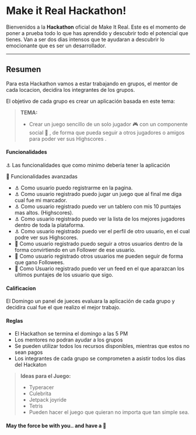 Make it Real Hackathon!
===================


Bienvenidos a la **Hackathon** oficial de Make It Real.
Este es el momento de poner a prueba todo lo que has aprendido y descubrir todo el potencial que tienes.  Van a ser dos dias intensos que te ayudaran a descubrir lo emocionante que es ser un desarrollador. 

----------


Resumen
----------

Para esta Hackathon vamos a estar trabajando en grupos, el mentor de cada locacion, decidira los integrantes de los grupos.  

El objetivo de cada grupo es crear un aplicación  basada en este tema: 

> **TEMA:**
> - Crear un juego sencillo de un solo jugador :video_game:  con un componente social :couple: , de forma que pueda seguir a otros jugadores o amigos para poder ver sus Highscores .    


####  Funcionalidades

:anchor:  Las funcionalidades que como minimo debería tener la aplicación

:rocket: Funcionalidades avanzadas 

 * :anchor: Como usuario puedo registrarme en la pagina. 
 * :anchor: Como usuario registrado puedo jugar un juego que al final me diga cual fue mi marcador. 
 * :anchor: Como usuario registrado puedo ver un tablero con mis 10 puntajes mas altos. (Highscores). 
 * :anchor: Como usuario registrado puedo ver la lista de los mejores jugadores dentro de toda la plataforma.
 * :anchor: Como usuario registrado puedo ver el perfil de otro usuario, en el cual podre ver sus Highscores. 
 * :rocket: Como usuario registrado puedo seguir a otros usuarios dentro de la forma convirtiendo en un Follower de ese usuario. 
 * :rocket: Como usuario registrado otros usuarios me pueden seguir de forma que gano Followees. 
 * :rocket: Como Usuario registrado puedo ver un feed en el que aparazcan los ultimos puntajes de los usuario que sigo. 


####  Calificacion

El Domingo un panel de jueces evaluara la aplicación de cada grupo y decidira cual fue el que realizo el mejor trabajo. 

####  Reglas

 - El Hackathon se termina el domingo a las 5 PM
 - Los mentores no podran ayudar a los grupos
 - Se pueden utilizar todos los recursos disponibles, mientras que estos no sean pagos
 - Los integrantes de cada grupo se comprometen a asistir todos los dias del Hackaton

> **Ideas para el Juego:**
> - Typeracer
> - Culebrita
> - Jetpack joyride
> - Tetris
> - Pueden hacer el juego que quieran no importa que tan simple sea.


####  May the force be with you.. and have a :cookie:
